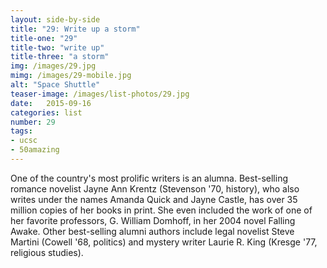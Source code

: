 ```yaml
---
layout: side-by-side
title: "29: Write up a storm"
title-one: "29"
title-two: "write up"
title-three: "a storm"
img: /images/29.jpg
mimg: /images/29-mobile.jpg
alt: "Space Shuttle"
teaser-image: /images/list-photos/29.jpg
date:   2015-09-16
categories: list
number: 29
tags:
- ucsc
- 50amazing
---
```

One of the country's most prolific writers is an alumna. Best-selling romance novelist Jayne Ann Krentz (Stevenson '70, history), who also writes under the names Amanda Quick and Jayne Castle, has over 35 million copies of her books in print. 
She even included the work of one of her favorite professors, G. William Domhoff, in her 2004 novel Falling Awake. Other best-selling alumni authors include legal novelist Steve Martini (Cowell '68, politics) and mystery writer Laurie R. King (Kresge '77, religious studies).
